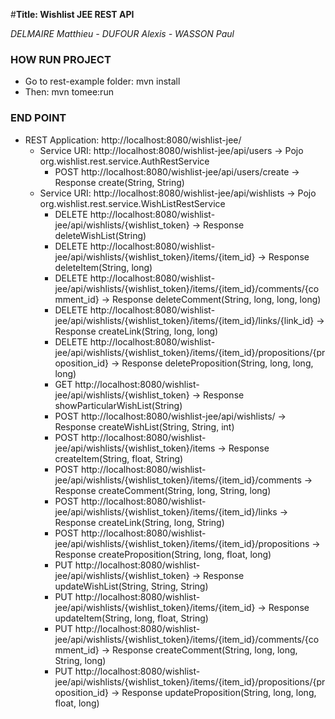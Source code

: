 #__Title: Wishlist JEE REST API__
 
*DELMAIRE Matthieu - DUFOUR Alexis -  WASSON Paul*


### HOW RUN PROJECT

* Go to rest-example folder: mvn install 
* Then: mvn tomee:run 

### END POINT

* REST Application: http://localhost:8080/wishlist-jee/                                                                              
    * Service URI: http://localhost:8080/wishlist-jee/api/users -> Pojo org.wishlist.rest.service.AuthRestService     
        * POST http://localhost:8080/wishlist-jee/api/users/create -> Response create(String, String) 
    * Service URI: http://localhost:8080/wishlist-jee/api/wishlists -> Pojo org.wishlist.rest.service.WishListRestService
        * DELETE http://localhost:8080/wishlist-jee/api/wishlists/{wishlist_token} -> Response deleteWishList(String)                            
        * DELETE http://localhost:8080/wishlist-jee/api/wishlists/{wishlist_token}/items/{item_id} ->  Response deleteItem(String, long)                          
        * DELETE http://localhost:8080/wishlist-jee/api/wishlists/{wishlist_token}/items/{item_id}/comments/{comment_id}  ->  Response deleteComment(String, long, long, long)           
        * DELETE http://localhost:8080/wishlist-jee/api/wishlists/{wishlist_token}/items/{item_id}/links/{link_id}  -> Response createLink(String, long, long)                    
        * DELETE http://localhost:8080/wishlist-jee/api/wishlists/{wishlist_token}/items/{item_id}/propositions/{proposition_id} -> Response deleteProposition(String, long, long, long)       
        * GET http://localhost:8080/wishlist-jee/api/wishlists/{wishlist_token} -> Response showParticularWishList(String)                    
        * POST http://localhost:8080/wishlist-jee/api/wishlists/ -> Response createWishList(String, String, int)               
        * POST http://localhost:8080/wishlist-jee/api/wishlists/{wishlist_token}/items  ->  Response createItem(String, float, String)                 
        * POST http://localhost:8080/wishlist-jee/api/wishlists/{wishlist_token}/items/{item_id}/comments  ->  Response createComment(String, long, String, long)         
        * POST http://localhost:8080/wishlist-jee/api/wishlists/{wishlist_token}/items/{item_id}/links  ->  Response createLink(String, long, String)                  
        * POST http://localhost:8080/wishlist-jee/api/wishlists/{wishlist_token}/items/{item_id}/propositions  ->  Response createProposition(String, long, float, long)      
        * PUT http://localhost:8080/wishlist-jee/api/wishlists/{wishlist_token}  ->   Response updateWishList(String, String, String)            
        * PUT http://localhost:8080/wishlist-jee/api/wishlists/{wishlist_token}/items/{item_id}   ->  Response updateItem(String, long, float, String)           
        * PUT http://localhost:8080/wishlist-jee/api/wishlists/{wishlist_token}/items/{item_id}/comments/{comment_id}  ->   Response createComment(String, long, long, String, long)   
        * PUT http://localhost:8080/wishlist-jee/api/wishlists/{wishlist_token}/items/{item_id}/propositions/{proposition_id}  ->  Response updateProposition(String, long, long, float, long)